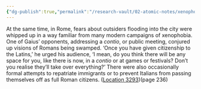 ```yaml
---
{"dg-publish":true,"permalink":"/research-vault/02-atomic-notes/xenophobia-has-been-used-by-politicians-for-all-of-history/"}
---
```


At the same time, in Rome, fears about outsiders flooding into the city were whipped up in a way familiar from many modern campaigns of xenophobia. One of Gaius’ opponents, addressing a *contio*, or public meeting, conjured up visions of Romans being swamped. ‘Once you have given citizenship to the Latins,’ he urged his audience, ‘I mean, do you think there will be any space for you, like there is now, in a *contio* or at games or festivals? Don’t you realise they’ll take over everything?’ There were also occasionally formal attempts to repatriate immigrants or to prevent Italians from passing themselves off as full Roman citizens. ([Location 3293](https://readwise.io/to_kindle?action=open&asin=B0108U7IHO&location=3293))(page 236)

